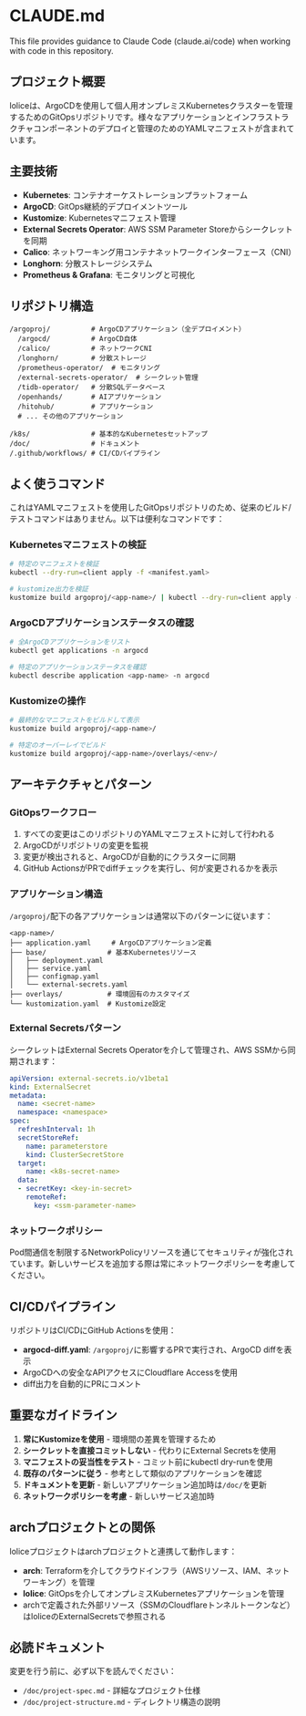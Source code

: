 # CLAUDE.md

This file provides guidance to Claude Code (claude.ai/code) when working with code in this repository.

## プロジェクト概要

loliceは、ArgoCDを使用して個人用オンプレミスKubernetesクラスターを管理するためのGitOpsリポジトリです。様々なアプリケーションとインフラストラクチャコンポーネントのデプロイと管理のためのYAMLマニフェストが含まれています。

## 主要技術

- **Kubernetes**: コンテナオーケストレーションプラットフォーム
- **ArgoCD**: GitOps継続的デプロイメントツール
- **Kustomize**: Kubernetesマニフェスト管理
- **External Secrets Operator**: AWS SSM Parameter Storeからシークレットを同期
- **Calico**: ネットワーキング用コンテナネットワークインターフェース（CNI）
- **Longhorn**: 分散ストレージシステム
- **Prometheus & Grafana**: モニタリングと可視化

## リポジトリ構造

```
/argoproj/          # ArgoCDアプリケーション（全デプロイメント）
  /argocd/          # ArgoCD自体
  /calico/          # ネットワークCNI
  /longhorn/        # 分散ストレージ
  /prometheus-operator/  # モニタリング
  /external-secrets-operator/  # シークレット管理
  /tidb-operator/   # 分散SQLデータベース
  /openhands/       # AIアプリケーション
  /hitohub/         # アプリケーション
  # ... その他のアプリケーション

/k8s/               # 基本的なKubernetesセットアップ
/doc/               # ドキュメント
/.github/workflows/ # CI/CDパイプライン
```

## よく使うコマンド

これはYAMLマニフェストを使用したGitOpsリポジトリのため、従来のビルド/テストコマンドはありません。以下は便利なコマンドです：

### Kubernetesマニフェストの検証
```bash
# 特定のマニフェストを検証
kubectl --dry-run=client apply -f <manifest.yaml>

# kustomize出力を検証
kustomize build argoproj/<app-name>/ | kubectl --dry-run=client apply -f -
```

### ArgoCDアプリケーションステータスの確認
```bash
# 全ArgoCDアプリケーションをリスト
kubectl get applications -n argocd

# 特定のアプリケーションステータスを確認
kubectl describe application <app-name> -n argocd
```

### Kustomizeの操作
```bash
# 最終的なマニフェストをビルドして表示
kustomize build argoproj/<app-name>/

# 特定のオーバーレイでビルド
kustomize build argoproj/<app-name>/overlays/<env>/
```

## アーキテクチャとパターン

### GitOpsワークフロー
1. すべての変更はこのリポジトリのYAMLマニフェストに対して行われる
2. ArgoCDがリポジトリの変更を監視
3. 変更が検出されると、ArgoCDが自動的にクラスターに同期
4. GitHub ActionsがPRでdiffチェックを実行し、何が変更されるかを表示

### アプリケーション構造
`/argoproj/`配下の各アプリケーションは通常以下のパターンに従います：
```
<app-name>/
├── application.yaml     # ArgoCDアプリケーション定義
├── base/               # 基本Kubernetesリソース
│   ├── deployment.yaml
│   ├── service.yaml
│   ├── configmap.yaml
│   └── external-secrets.yaml
├── overlays/           # 環境固有のカスタマイズ
└── kustomization.yaml  # Kustomize設定
```

### External Secretsパターン
シークレットはExternal Secrets Operatorを介して管理され、AWS SSMから同期されます：
```yaml
apiVersion: external-secrets.io/v1beta1
kind: ExternalSecret
metadata:
  name: <secret-name>
  namespace: <namespace>
spec:
  refreshInterval: 1h
  secretStoreRef:
    name: parameterstore
    kind: ClusterSecretStore
  target:
    name: <k8s-secret-name>
  data:
  - secretKey: <key-in-secret>
    remoteRef:
      key: <ssm-parameter-name>
```

### ネットワークポリシー
Pod間通信を制限するNetworkPolicyリソースを通じてセキュリティが強化されています。新しいサービスを追加する際は常にネットワークポリシーを考慮してください。

## CI/CDパイプライン

リポジトリはCI/CDにGitHub Actionsを使用：
- **argocd-diff.yaml**: `/argoproj/`に影響するPRで実行され、ArgoCD diffを表示
- ArgoCDへの安全なAPIアクセスにCloudflare Accessを使用
- diff出力を自動的にPRにコメント

## 重要なガイドライン

1. **常にKustomizeを使用** - 環境間の差異を管理するため
2. **シークレットを直接コミットしない** - 代わりにExternal Secretsを使用
3. **マニフェストの妥当性をテスト** - コミット前にkubectl dry-runを使用
4. **既存のパターンに従う** - 参考として類似のアプリケーションを確認
5. **ドキュメントを更新** - 新しいアプリケーション追加時は`/doc/`を更新
6. **ネットワークポリシーを考慮** - 新しいサービス追加時

## archプロジェクトとの関係

loliceプロジェクトはarchプロジェクトと連携して動作します：
- **arch**: Terraformを介してクラウドインフラ（AWSリソース、IAM、ネットワーキング）を管理
- **lolice**: GitOpsを介してオンプレミスKubernetesアプリケーションを管理
- archで定義された外部リソース（SSMのCloudflareトンネルトークンなど）はloliceのExternalSecretsで参照される

## 必読ドキュメント

変更を行う前に、必ず以下を読んでください：
- `/doc/project-spec.md` - 詳細なプロジェクト仕様
- `/doc/project-structure.md` - ディレクトリ構造の説明